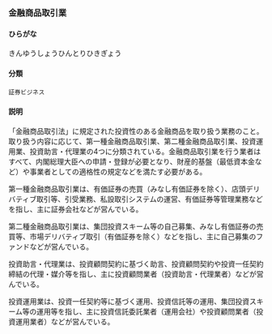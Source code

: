 <div style="display:none;">

## [あ行](securities-terms?id=あ行)
## [か行](securities-terms?id=か行)

</div>

### 金融商品取引業

#### ひらがな

きんゆうしょうひんとりひきぎょう

#### 分類

`証券ビジネス`

#### 説明

「金融商品取引法」に規定された投資性のある金融商品を取り扱う業務のこと。取り扱う内容に応じて、第一種金融商品取引業、第二種金融商品取引業、投資運用業、投資助言・代理業の4つに分類されている。金融商品取引業を行う業者はすべて、内閣総理大臣への申請・登録が必要となり、財産的基盤（最低資本金など）や事業者としての適格性の規定などを満たす必要がある。
 
第一種金融商品取引業は、有価証券の売買（みなし有価証券を除く）、店頭デリバティブ取引等、引受業務、私設取引システムの運営、有価証券等管理業務などを指し、主に証券会社などが営んでいる。
 
第二種金融商品取引業は、集団投資スキーム等の自己募集、みなし有価証券の売買等、市場デリバティブ取引（有価証券を除く）などを指し、主に自己募集のファンドなどが営んでいる。
 
投資助言・代理業は、投資顧問契約に基づく助言、投資顧問契約や投資一任契約締結の代理・媒介等を指し、主に投資顧問業者（投資助言・代理業者）などが営んでいる。
 
投資運用業は、投資一任契約等に基づく運用、投資信託等の運用、集団投資スキーム等の運用等を指し、主に投資信託委託業者（運用会社）や投資顧問業者（投資運用業者）などが営んでいる。

<div style="display:none;">

## [さ行](securities-terms?id=さ行)
## [た行](securities-terms?id=た行)
## [な行](securities-terms?id=な行)
## [は行](securities-terms?id=は行)
## [ま行](securities-terms?id=ま行)
## [や行](securities-terms?id=や行)
## [ら行](securities-terms?id=ら行)
## [わ行](securities-terms?id=わ行)
## [英数字・記号](securities-terms?id=英数字・記号)

</div>

